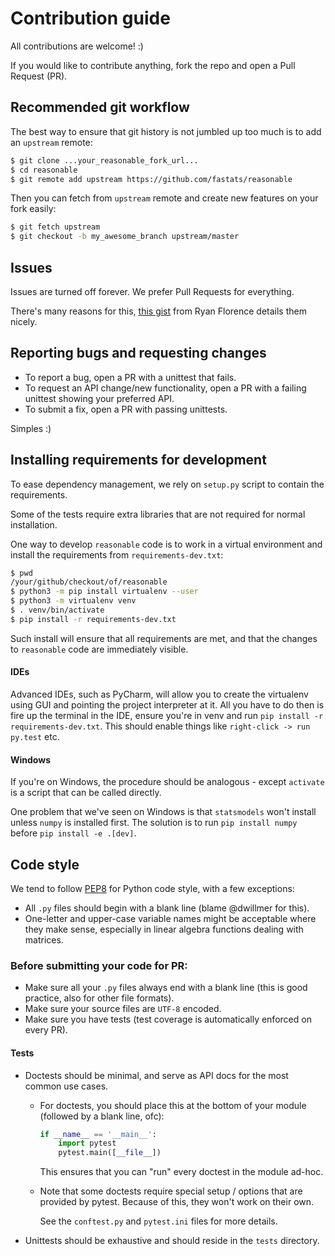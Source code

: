 # Contribution guide

All contributions are welcome! :)

If you would like to contribute anything, fork the repo and open a Pull Request (PR).

## Recommended git workflow

The best way to ensure that git history is not jumbled up too much is to add an `upstream` remote:

```bash
$ git clone ...your_reasonable_fork_url...
$ cd reasonable
$ git remote add upstream https://github.com/fastats/reasonable
```

Then you can fetch from `upstream` remote and create new features on your fork easily:

```bash
$ git fetch upstream
$ git checkout -b my_awesome_branch upstream/master
```


## Issues

Issues are turned off forever. We prefer Pull Requests for everything.

There's many reasons for this, [this gist][bad_issues] from Ryan Florence details them nicely.


## Reporting bugs and requesting changes

- To report a bug, open a PR with a unittest that fails.
- To request an API change/new functionality, open a PR with a failing unittest showing your
  preferred API.
- To submit a fix, open a PR with passing unittests.

Simples :)


## Installing requirements for development

To ease dependency management, we rely on `setup.py` script to contain the
requirements.

Some of the tests require extra libraries that are not required for normal
installation.

One way to develop `reasonable` code is to work in a virtual environment and
install the requirements from `requirements-dev.txt`:

```bash
$ pwd
/your/github/checkout/of/reasonable
$ python3 -m pip install virtualenv --user
$ python3 -m virtualenv venv
$ . venv/bin/activate
$ pip install -r requirements-dev.txt
```

Such install will ensure that all requirements are met, and that the changes
to `reasonable` code are immediately visible.

#### IDEs

Advanced IDEs, such as PyCharm, will allow you to create the virtualenv
using GUI and pointing the project interpreter at it.  All you have to do then
is fire up the terminal in the IDE, ensure you're in venv and run
`pip install -r requirements-dev.txt`.  This should enable things like
`right-click -> run py.test` etc.


#### Windows

If you're on Windows, the procedure should be analogous - except
`activate` is a script that can be called directly.

One problem that we've seen on Windows is that `statsmodels` won't install
unless `numpy` is installed first.  The solution is to run `pip install numpy`
before `pip install -e .[dev]`.


## Code style

We tend to follow [PEP8][pep8] for Python code style, with a few exceptions:

- All `.py` files should begin with a blank line (blame @dwillmer for this).
- One-letter and upper-case variable names might be acceptable where they make sense, especially in
  linear algebra functions dealing with matrices.

### Before submitting your code for PR:

- Make sure all your `.py` files always end with a blank line (this is good practice,
  also for other file formats).
- Make sure your source files are `UTF-8` encoded.
- Make sure you have tests (test coverage is automatically enforced on every PR).

#### Tests

- Doctests should be minimal, and serve as API docs for the most common use cases.

  - For doctests, you should place this at the bottom of your module (followed by a blank line, ofc):

    ```python
    if __name__ == '__main__':
        import pytest
        pytest.main([__file__])
    ```
      
    This ensures that you can "run" every doctest in the module ad-hoc.
  
  - Note that some doctests require special setup / options that are provided by pytest.
    Because of this, they won't work on their own.
    
    See the `conftest.py` and `pytest.ini` files for more details.

- Unittests should be exhaustive and should reside in the `tests` directory.


[bad_issues]: https://gist.github.com/ryanflorence/8a62abea562ca2896dee
[pep8]: https://pep8.org/
